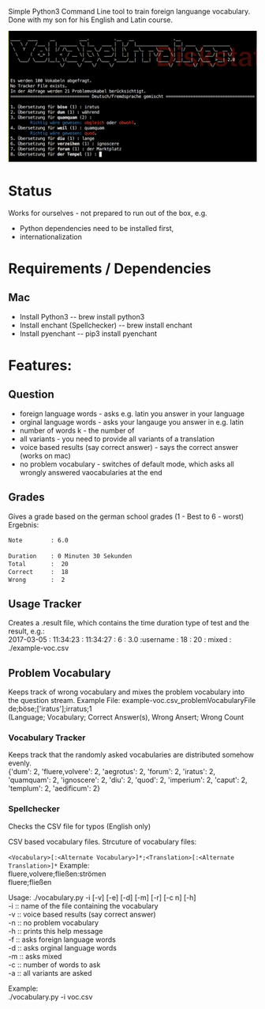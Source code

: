 Simple Python3 Command Line tool to train foreign languange vocabulary.   
Done with my son for his English and Latin course.   

![alt text](https://github.com/andreasgruener/vocabulary/blob/master/example/Example-Screenshot.png?raw=true "Example Screen of running Vocabulary Test")

# Status
Works for ourselves - not prepared to run out of the box, e.g.
- Python dependencies need to be installed first, 
- internationalization 

# Requirements / Dependencies
## Mac
- Install Python3 
-- brew install python3
- Install enchant (Spellchecker)
-- brew install enchant
- Install pyenchant
-- pip3 install pyenchant

# Features:
## Question
- foreign language words - asks e.g. latin you answer in your language
- orginal language words - asks your langauge you answer in e.g. latin
- number of words k - the number of 
- all variants - you need to provide all variants of a translation 
- voice based results (say correct answer)  - says the correct answer (works on mac)
- no problem vocabulary - switches of default mode, which asks all wrongly answered vaocabularies at the end

## Grades
Gives a grade based on the german school grades (1 - Best to 6 - worst)  
Ergebnis:  

	Note 		: 6.0

	Duration   	: 0 Minuten 30 Sekunden
	Total  		:  20
	Correct 	:  18
	Wrong  		:  2


## Usage Tracker
Creates a .result file, which contains the time duration type of test and the result, e.g.:  
2017-03-05 : 11:34:23 : 11:34:27 : 6 : 3.0 :username : 18 : 20 : mixed : ./example-voc.csv  

## Problem Vocabulary
Keeps track of wrong vocabulary and mixes the problem vocabulary into the question stream.
Example File:
example-voc.csv_problemVocabularyFile
de;böse;['iratus'];irratus;1  
(Language; Vocabulary; Correct Answer(s), Wrong Ansert; Wrong Count  

### Vocabulary Tracker
Keeps track that the randomly asked vocabularies are distributed somehow evenly.  
{'dum': 2, 'fluere,volvere': 2, 'aegrotus': 2, 'forum': 2, 'iratus': 2, 'quamquam': 2, 'ignoscere': 2, 'diu': 2, 'quod': 2, 'imperium': 2, 'caput': 2, 'templum': 2, 'aedificum': 2}

### Spellchecker
Checks the CSV file for typos (English only)

CSV based vocabulary files. Strcuture of vocabulary files:  

```<Vocabulary>[:<Alternate Vocabulary>]*;<Translation>[:<Alternate Translation>]*```
Example:  
fluere,volvere;fließen:strömen  
fluere;fließen


Usage: ./vocabulary.py -i <inputfile> [-v] [-e] [-d] [-m] [-r] [-c n] [-h]  
	-i <inputfile> :: name of the file containing the vocabulary  
	-v             :: voice based results (say correct answer)  
	-n             :: no problem vocabulary  
	-h             :: prints this help message   
	-f             :: asks foreign language words  
	-d             :: asks orginal language words  
	-m             :: asks mixed  
	-c <Anzahl>    :: number of words to ask  
	-a             :: all variants are asked  
   
Example:  
	./vocabulary.py -i voc.csv
